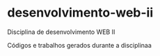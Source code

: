 # desenvolvimento-web-ii
Disciplina de desenvolvimento WEB II

Códigos  e trabalhos gerados durante a disciplinaa